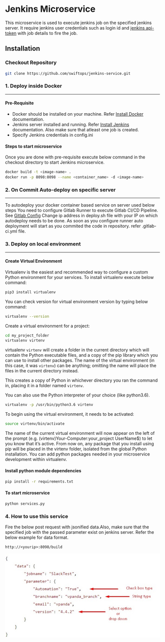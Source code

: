 # Jenkins Microservice

This microservice is used to execute jenkins job on the specified jenkins server. It require jenkins user credentials such as login id and [jenkins api-token](https://jenkins.io/blog/2018/07/02/new-api-token-system/) with job details to fire the job.

## Installation
### Checkout Repository
```sh
git clone https://github.com/swiftops/jenkins-service.git
```

### 1. Deploy inside Docker
---
#### Pre-Requisite
*   Docker should be installed on your machine. Refer [Install Docker](https://www.digitalocean.com/community/tutorials/how-to-install-and-use-docker-on-ubuntu-16-04) documentation.
*   Jenkins server installed and running. Refer [Install Jenkins](https://jenkins.io/download/) documentation. Also make sure that atleast one job is created.
*   Specify Jenkins credentials in config.ini 

#### Steps to start microservice
Once you are done with pre-requisite execute below command in the checkout directory to start Jenkins microservice.
```sh
docker build -t <image-name> .
docker run -p 8098:8098 --name <container_name> -d <image-name>
```

### 2. On Commit Auto-deploy on specific server
---
To autodeploy your docker container based service on server used below steps
You need to configure Gitlab Runner to execute Gitlab CI/CD Pipeline. See [Gitlab Config](https://docs.gitlab.com/runner/install)
Change ip address in deploy.sh file with your IP on which autodeploy needs to be done.
As soon as you configure runner auto deployment will start as you commited the code in repository.
refer .gitlab-ci.yml file.

### 3. Deploy on local environment
---
#### Create Virtual Environment
Virtualenv is the easiest and recommended way to configure a custom Python environment for your services.
To install virtualenv execute below command:
```sh
pip3 install virtualenv
```
You can check version for virtual environment version by typing below command:
```sh
virtualenv --version
```
Create a virtual environment for a project:
```sh
cd my_project_folder
virtualenv virtenv
```
virtualenv `virtenv` will create a folder in the current directory which will contain the Python executable files, and a copy of the pip library which you can use to install other packages. The name of the virtual environment (in this case, it was `virtenv`) can be anything; omitting the name will place the files in the current directory instead.

This creates a copy of Python in whichever directory you ran the command in, placing it in a folder named `virtenv`.

You can also use the Python interpreter of your choice (like python3.6).
```sh
virtualenv -p /usr/bin/python3.6 virtenv
```
To begin using the virtual environment, it needs to be activated:
```sh
source virtenv/bin/activate
```
The name of the current virtual environment will now appear on the left of the prompt (e.g. (virtenv)Your-Computer:your_project UserName$) to let you know that it’s active. From now on, any package that you install using pip will be placed in the virtenv folder, isolated from the global Python installation. You can add python packages needed in your microservice development within virtualenv. 

#### Install python module dependencies
```sh
pip install -r requirements.txt
```

#### To start microservice 
```sh
python services.py
```

### 4. How to use this service
Fire the below post request with jsonified data.Also, make sure that the specified job with the passed parameter exist on jenkins server. Refer the below example for data format.
```http
http://<yourip>:8098/build
```
![alt text](img/data.jpg)
